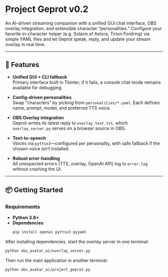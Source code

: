 # Project Geprot v0.2

An AI-driven streaming companion with a unified GUI chat interface, OBS overlay integration, and extensible character “personalities.” Configure your favorite in-character helper (e.g. Solaire of Astora, Tirion Fordring) via simple YAML files and let Geprot speak, reply, and update your stream overlay in real time.

---

## 🚀 Features

- **Unified GUI + CLI fallback**  
  Primary interface built in Tkinter; if it fails, a console chat mode remains available for debugging.

- **Config-driven personalities**  
  Swap “characters” by picking from `personalities/*.yaml`. Each defines name, prompt, model, and preferred TTS voice.

- **OBS Overlay integration**  
  Geprot writes its latest reply to `overlay_text.txt`, which `overlay_server.py` serves on a browser source in OBS.

- **Text-to-speech**  
  Voices via `pyttsx3`—configured per personality, with safe fallback if the chosen voice isn’t installed.

- **Robust error‐handling**  
  All unexpected errors (TTS, overlay, OpenAI API) log to `error.log` without crashing the UI.

---

## 📦 Getting Started

### Requirements

- **Python 3.8+**  
- **Dependencies**
  ```bash
  pip install openai pyttsx3 pyyaml
  ```

After installing dependencies, start the overlay server in one terminal:

```bash
python obs_avatar_ai/overlay_server.py
```

Then run the main application in another terminal:

```bash
python obs_avatar_ai/project_geprot.py
```

